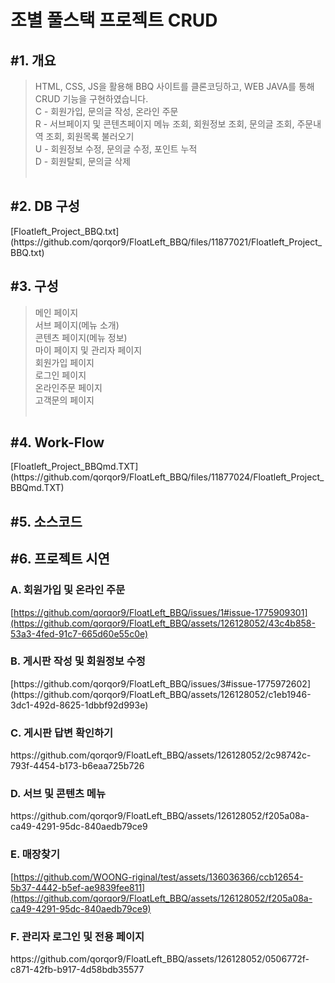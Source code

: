<h1>조별 풀스택 프로젝트 CRUD</h1>

<h2>#1. 개요</h2>

> HTML, CSS, JS을 활용해 BBQ 사이트를 클론코딩하고, WEB JAVA를 통해 CRUD 기능을 구현하였습니다.<br>
> C - 회원가입, 문의글 작성, 온라인 주문<br>
> R - 서브페이지 및 콘텐츠페이지 메뉴 조회, 회원정보 조회, 문의글 조회, 주문내역 조회, 회원목록 불러오기<br>
> U - 회원정보 수정, 문의글 수정, 포인트 누적<br>
> D - 회원탈퇴, 문의글 삭제
<br><br>


<h2>#2. DB 구성</h2>
[Floatleft_Project_BBQ.txt](https://github.com/qorqor9/FloatLeft_BBQ/files/11877021/Floatleft_Project_BBQ.txt)

<h2>#3. 구성</h2>

> 메인 페이지<br>
> 서브 페이지(메뉴 소개)<br>
> 콘텐츠 페이지(메뉴 정보)<br>
> 마이 페이지 및 관리자 페이지<br>
> 회원가입 페이지<br>
> 로그인 페이지<br>
> 온라인주문 페이지<br>
> 고객문의 페이지
<br><br>


<h2>#4. Work-Flow</h2>
[Floatleft_Project_BBQmd.TXT](https://github.com/qorqor9/FloatLeft_BBQ/files/11877024/Floatleft_Project_BBQmd.TXT)

<h2>#5. 소스코드</h2>


<h2>#6. 프로젝트 시연</h2>

  <h3>A. 회원가입 및 온라인 주문</h3>

  [https://github.com/qorqor9/FloatLeft_BBQ/issues/1#issue-1775909301](https://github.com/qorqor9/FloatLeft_BBQ/assets/126128052/43c4b858-53a3-4fed-91c7-665d60e55c0e)


  <h3>B. 게시판 작성 및 회원정보 수정</h3>
  [https://github.com/qorqor9/FloatLeft_BBQ/issues/3#issue-1775972602](https://github.com/qorqor9/FloatLeft_BBQ/assets/126128052/c1eb1946-3dc1-492d-8625-1dbbf92d993e)


  <h3>C. 게시판 답변 확인하기</h3>
  https://github.com/qorqor9/FloatLeft_BBQ/assets/126128052/2c98742c-793f-4454-b173-b6eaa725b726
  



  <h3>D. 서브 및 콘텐츠 메뉴</h3>
  https://github.com/qorqor9/FloatLeft_BBQ/assets/126128052/f205a08a-ca49-4291-95dc-840aedb79ce9
  

  <h3>E. 매장찾기</h3>

  [https://github.com/WOONG-riginal/test/assets/136036366/ccb12654-5b37-4442-b5ef-ae9839fee811](https://github.com/qorqor9/FloatLeft_BBQ/assets/126128052/f205a08a-ca49-4291-95dc-840aedb79ce9)
  

  <h3>F. 관리자 로그인 및 전용 페이지</h3>
  https://github.com/qorqor9/FloatLeft_BBQ/assets/126128052/0506772f-c871-42fb-b917-4d58bdb35577
  
  

  

